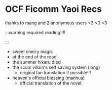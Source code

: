 # OCF Ficomm Yaoi Recs

thanks to rsang and 2 anonymous users <3 <3 <3


:::warning
required reading!!!!

:::

* sweet cherry magic
* at the end of the road
* the summer hikaru died
* the scum villain's self saving system (long)
  * original fan translation if possible!!!
* heaven's official blessing (manhua)
  * official translation of the novel